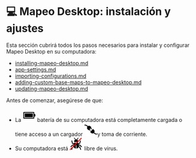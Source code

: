 # 💻 Mapeo Desktop: instalación y ajustes

Esta sección cubrirá todos los pasos necesarios para instalar y configurar Mapeo Desktop en su computadora:

* [installing-mapeo-desktop.md](installing-mapeo-desktop.md "mention")
* [app-settings.md](app-settings.md "mention")
* [importing-configurations.md](importing-configurations.md "mention")
* [adding-custom-base-maps-to-mapeo-desktop.md](adding-custom-base-maps-to-mapeo-desktop.md "mention")
* [updating-mapeo-desktop.md](updating-mapeo-desktop.md "mention")

Antes de comenzar, asegúrese de que:

* La <img src="../../.gitbook/assets/battery-icon.png" alt="" data-size="line"> batería de su computadora está completamente cargada o tiene acceso a un cargador ![](../../.gitbook/assets/plug-icon.png)y toma de corriente.
* Su computadora está <img src="../../.gitbook/assets/virus-free-icon.png" alt="" data-size="line"> libre de virus.
